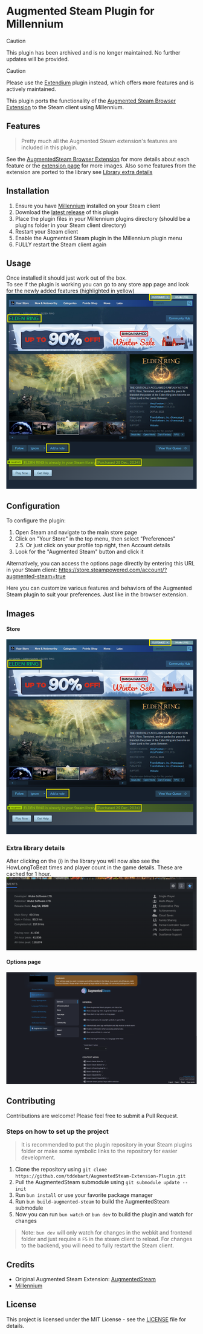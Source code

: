 # Augmented Steam Plugin for Millennium

> [!CAUTION]
> This plugin has been archived and is no longer maintained. No further updates will be provided.

> [!CAUTION]
> Please use the [Extendium](https://github.com/BossSloth/Extendium) plugin instead, which offers more features and is actively maintained.

This plugin ports the functionality of the [Augmented Steam Browser Extension](https://github.com/IsThereAnyDeal/AugmentedSteam) to the Steam client using Millennium.

## Features

> Pretty much all the Augmented Steam extension's features are included in this plugin.

See the [AugmentedSteam Browser Extension](https://github.com/IsThereAnyDeal/AugmentedSteam) for more details about
each feature or the [extension page](https://augmentedsteam.com/) for more images.
Also some features from the extension are ported to the library see
[Library extra details](#extra-library-details)

## Installation

1. Ensure you have [Millennium](https://github.com/shdwmtr/millennium) installed on your Steam client
2. Download the [latest release](https://github.com/tddebart/AugmentedSteam-Extension-Plugin/releases) of this plugin
3. Place the plugin files in your Millennium plugins directory (should be a plugins folder in your Steam client
   directory)
4. Restart your Steam client
5. Enable the Augmented Steam plugin in the Millennium plugin menu
6. FULLY restart the Steam client again

## Usage

Once installed it should just work out of the box.
<br>
To see if the plugin is working you can go to any store app page and look for the newly added features (highlighted in
yellow)
![Augmented Steam features](Images/steam_store.png)

## Configuration

To configure the plugin:

1. Open Steam and navigate to the main store page
2. Click on "Your Store" in the top menu, then select "Preferences"
   <br>2.5. Or just click on your profile top right, then Account details
3. Look for the "Augmented Steam" button and click it

Alternatively, you can access the options page directly by entering this URL in your Steam client:
https://store.steampowered.com/account/?augmented-steam=true

Here you can customize various features and behaviors of the Augmented Steam plugin to suit your preferences. Just like
in the
browser extension.

## Images

#### Store

![Augmented Steam store page](Images/steam_store.png)

### Extra library details

After clicking on the (i) in the library you will now also see the HowLongToBeat times and player count in the game
details. These are cached for 1 hour.
![Library extra details](Images/library_details.png)

#### Options page

![Augmented Steam options](Images/augmented_steam_options.png)

## Contributing

Contributions are welcome! Please feel free to submit a Pull Request.

### Steps on how to set up the project

> It is recommended to put the plugin repository in your Steam plugins folder or make some symbolic links to the
> repository for easier development.

1. Clone the repository using `git clone https://github.com/tddebart/AugmentedSteam-Extension-Plugin.git`
2. Pull the AugmentedSteam submodule using `git submodule update --init`
3. Run `bun install` or use your favorite package manager
4. Run `bun build-augmented-steam` to build the AugmentedSteam submodule
5. Now you can run `bun watch` or `bun dev` to build the plugin and watch for changes

> Note: `bun dev` will only watch for changes in the webkit and frontend folder and just require a `F5` in the steam
> client to reload.
> For changes to the backend, you will need to fully restart the Steam client.

## Credits

- Original Augmented Steam Extension: [AugmentedSteam](https://github.com/IsThereAnyDeal/AugmentedSteam)
- [Millennium](https://github.com/shdwmtr/millennium)

## License

This project is licensed under the MIT License - see the [LICENSE](LICENSE) file for details.

